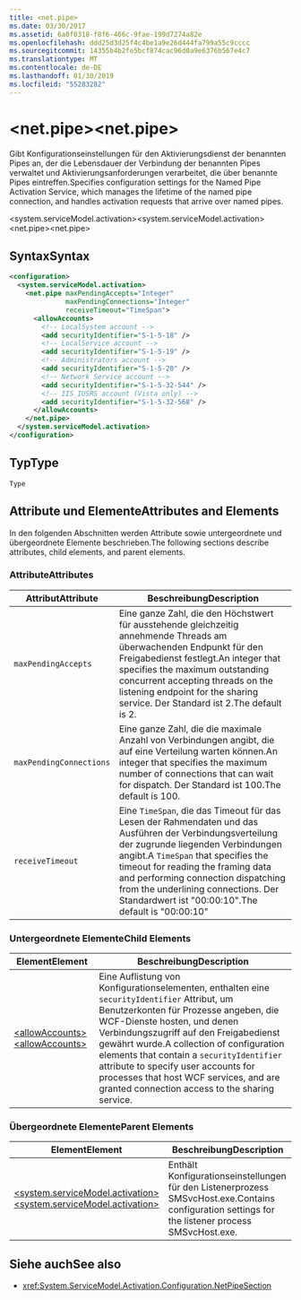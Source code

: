 ```yaml
---
title: <net.pipe>
ms.date: 03/30/2017
ms.assetid: 6a0f0318-f8f6-466c-9fae-199d7274a82e
ms.openlocfilehash: ddd25d3d25f4c4be1a9e26d444fa799a55c9cccc
ms.sourcegitcommit: 14355b4b2fe5bcf874cac96d0a9e6376b567e4c7
ms.translationtype: MT
ms.contentlocale: de-DE
ms.lasthandoff: 01/30/2019
ms.locfileid: "55283282"
---
```

# <a name="netpipe"></a><span data-ttu-id="30f93-102">\<net.pipe></span><span class="sxs-lookup"><span data-stu-id="30f93-102">\<net.pipe></span></span>
<span data-ttu-id="30f93-103">Gibt Konfigurationseinstellungen für den Aktivierungsdienst der benannten Pipes an, der die Lebensdauer der Verbindung der benannten Pipes verwaltet und Aktivierungsanforderungen verarbeitet, die über benannte Pipes eintreffen.</span><span class="sxs-lookup"><span data-stu-id="30f93-103">Specifies configuration settings for the Named Pipe Activation Service, which manages the lifetime of the named pipe connection, and handles activation requests that arrive over named pipes.</span></span>  
  
 <span data-ttu-id="30f93-104">\<system.serviceModel.activation></span><span class="sxs-lookup"><span data-stu-id="30f93-104">\<system.serviceModel.activation></span></span>  
<span data-ttu-id="30f93-105">\<net.pipe></span><span class="sxs-lookup"><span data-stu-id="30f93-105">\<net.pipe></span></span>  
  
## <a name="syntax"></a><span data-ttu-id="30f93-106">Syntax</span><span class="sxs-lookup"><span data-stu-id="30f93-106">Syntax</span></span>  
  
```xml  
<configuration>
  <system.serviceModel.activation>
    <net.pipe maxPendingAccepts="Integer"
              maxPendingConnections="Integer"
              receiveTimeout="TimeSpan">
      <allowAccounts>
        <!-- LocalSystem account -->
        <add securityIdentifier="S-1-5-18" />
        <!-- LocalService account -->
        <add securityIdentifier="S-1-5-19" />
        <!-- Administrators account -->
        <add securityIdentifier="S-1-5-20" />
        <!-- Network Service account -->
        <add securityIdentifier="S-1-5-32-544" />
        <!-- IIS_IUSRS account (Vista only) -->
        <add securityIdentifier="S-1-5-32-568" />
      </allowAccounts>
    </net.pipe>
  </system.serviceModel.activation>
</configuration>
```  
  
## <a name="type"></a><span data-ttu-id="30f93-107">Typ</span><span class="sxs-lookup"><span data-stu-id="30f93-107">Type</span></span>  
 `Type`  
  
## <a name="attributes-and-elements"></a><span data-ttu-id="30f93-108">Attribute und Elemente</span><span class="sxs-lookup"><span data-stu-id="30f93-108">Attributes and Elements</span></span>  
 <span data-ttu-id="30f93-109">In den folgenden Abschnitten werden Attribute sowie untergeordnete und übergeordnete Elemente beschrieben.</span><span class="sxs-lookup"><span data-stu-id="30f93-109">The following sections describe attributes, child elements, and parent elements.</span></span>  
  
### <a name="attributes"></a><span data-ttu-id="30f93-110">Attribute</span><span class="sxs-lookup"><span data-stu-id="30f93-110">Attributes</span></span>  
  
|<span data-ttu-id="30f93-111">Attribut</span><span class="sxs-lookup"><span data-stu-id="30f93-111">Attribute</span></span>|<span data-ttu-id="30f93-112">Beschreibung</span><span class="sxs-lookup"><span data-stu-id="30f93-112">Description</span></span>|  
|---------------|-----------------|  
|`maxPendingAccepts`|<span data-ttu-id="30f93-113">Eine ganze Zahl, die den Höchstwert für ausstehende gleichzeitig annehmende Threads am überwachenden Endpunkt für den Freigabedienst festlegt.</span><span class="sxs-lookup"><span data-stu-id="30f93-113">An integer that specifies the maximum outstanding concurrent accepting threads on the listening endpoint for the sharing service.</span></span> <span data-ttu-id="30f93-114">Der Standard ist 2.</span><span class="sxs-lookup"><span data-stu-id="30f93-114">The default is 2.</span></span>|  
|`maxPendingConnections`|<span data-ttu-id="30f93-115">Eine ganze Zahl, die die maximale Anzahl von Verbindungen angibt, die auf eine Verteilung warten können.</span><span class="sxs-lookup"><span data-stu-id="30f93-115">An integer that specifies the maximum number of connections that can wait for dispatch.</span></span> <span data-ttu-id="30f93-116">Der Standard ist 100.</span><span class="sxs-lookup"><span data-stu-id="30f93-116">The default is 100.</span></span>|  
|`receiveTimeout`|<span data-ttu-id="30f93-117">Eine `TimeSpan`, die das Timeout für das Lesen der Rahmendaten und das Ausführen der Verbindungsverteilung der zugrunde liegenden Verbindungen angibt.</span><span class="sxs-lookup"><span data-stu-id="30f93-117">A `TimeSpan` that specifies the timeout for reading the framing data and performing connection dispatching from the underlining connections.</span></span> <span data-ttu-id="30f93-118">Der Standardwert ist "00:00:10".</span><span class="sxs-lookup"><span data-stu-id="30f93-118">The default is "00:00:10"</span></span>|  
  
### <a name="child-elements"></a><span data-ttu-id="30f93-119">Untergeordnete Elemente</span><span class="sxs-lookup"><span data-stu-id="30f93-119">Child Elements</span></span>  
  
|<span data-ttu-id="30f93-120">Element</span><span class="sxs-lookup"><span data-stu-id="30f93-120">Element</span></span>|<span data-ttu-id="30f93-121">Beschreibung</span><span class="sxs-lookup"><span data-stu-id="30f93-121">Description</span></span>|  
|-------------|-----------------|  
|[<span data-ttu-id="30f93-122">\<allowAccounts></span><span class="sxs-lookup"><span data-stu-id="30f93-122">\<allowAccounts></span></span>](../../../../../docs/framework/configure-apps/file-schema/wcf/allowaccounts.md)|<span data-ttu-id="30f93-123">Eine Auflistung von Konfigurationselementen, enthalten eine `securityIdentifier` Attribut, um Benutzerkonten für Prozesse angeben, die WCF-Dienste hosten, und denen Verbindungszugriff auf den Freigabedienst gewährt wurde.</span><span class="sxs-lookup"><span data-stu-id="30f93-123">A collection of configuration elements that contain a `securityIdentifier` attribute to specify user accounts for processes that host WCF services, and are granted connection access to the sharing service.</span></span>|  
  
### <a name="parent-elements"></a><span data-ttu-id="30f93-124">Übergeordnete Elemente</span><span class="sxs-lookup"><span data-stu-id="30f93-124">Parent Elements</span></span>  
  
|<span data-ttu-id="30f93-125">Element</span><span class="sxs-lookup"><span data-stu-id="30f93-125">Element</span></span>|<span data-ttu-id="30f93-126">Beschreibung</span><span class="sxs-lookup"><span data-stu-id="30f93-126">Description</span></span>|  
|-------------|-----------------|  
|[<span data-ttu-id="30f93-127">\<system.serviceModel.activation></span><span class="sxs-lookup"><span data-stu-id="30f93-127">\<system.serviceModel.activation></span></span>](../../../../../docs/framework/configure-apps/file-schema/wcf/system-servicemodel-activation.md)|<span data-ttu-id="30f93-128">Enthält Konfigurationseinstellungen für den Listenerprozess SMSvcHost.exe.</span><span class="sxs-lookup"><span data-stu-id="30f93-128">Contains configuration settings for the listener process SMSvcHost.exe.</span></span>|  
  
## <a name="see-also"></a><span data-ttu-id="30f93-129">Siehe auch</span><span class="sxs-lookup"><span data-stu-id="30f93-129">See also</span></span>
- <xref:System.ServiceModel.Activation.Configuration.NetPipeSection>
